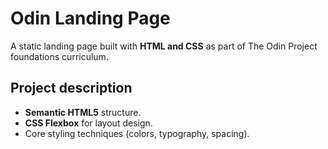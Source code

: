 # Odin Landing Page
A static landing page built with **HTML and CSS** as part of The Odin Project foundations curriculum.

## Project description
- **Semantic HTML5** structure.  
- **CSS Flexbox** for layout design.  
- Core styling techniques (colors, typography, spacing).